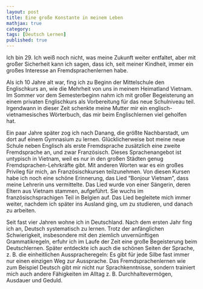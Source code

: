 ```yaml
---
layout: post
title: Eine große Konstante in meinem Leben
mathjax: true
category:
tags: [Deutsch Lernen]
published: true
---
```

Ich bin 29. Ich weiß noch nicht, was meine Zukunft weiter entfaltet, aber mit großer Sicherheit kann ich sagen, dass ich, seit meiner Kindheit, immer ein großes Interesse an Fremdsprachenlernen habe.

Als ich 10 Jahre alt war, fing ich zu Beginn der Mittelschule den Englischkurs an, wie die Mehrheit von uns in meinem Heimatland Vietnam. Im Sommer vor dem Semesterbeginn nahm ich mit großer Begeisterung an einem privaten Englischkurs als Vorbereitung für das neue Schulniveau teil. Irgendwann in dieser Zeit schenkte meine Mutter mir ein englisch-vietnamesisches Wörterbuch, das mir beim Englischlernen viel geholfen hat.

Ein paar Jahre später zog ich nach Danang, die größte Nachbarstadt, um dort auf einem Gymnasium zu lernen. Glücklicherweise bot meine neue Schule neben Englisch als erste Fremdsprache zusätzlich eine zweite Fremdsprache an, und zwar Französisch. Dieses Sprachenangebot ist untypisch in Vietnam, weil es nur in den großen Städten genug Fremdsprachen-Lehrkräfte gibt. Mit anderen Worten war es ein großes Privileg für mich, an Französischkursen teilzunehmen. Von diesen Kursen habe ich noch eine schöne Erinnerung, das Lied “Bonjour Vietnam”, dass meine Lehrerin uns vermittelte. Das Lied wurde von einer Sängerin, deren Eltern aus Vietnam stammen, aufgeführt. Sie wuchs im französischsprachigen Teil in Belgien auf. Das Lied begleitete mich immer weiter, nachdem ich später ins Ausland ging, um zu studieren, und danach zu arbeiten.

Seit fast vier Jahren wohne ich in Deutschland. Nach dem ersten Jahr fing ich an, Deutsch systematisch zu lernen. Trotz der anfänglichen Schwierigkeit, insbesondere mit den ziemlich unvernünftigen Grammatikregeln, erfuhr ich im Laufe der Zeit eine große Begeisterung beim Deutschlernen. Später entdeckte ich auch die schönen Seiten der Sprache, z. B. die einheitlichen Ausspracheregeln: Es gibt für jede Silbe fast immer nur einen einzigen Weg zur Aussprache. Das Fremdsprachenlernen wie zum Beispiel Deutsch gibt mir nicht nur Sprachkenntnisse, sondern trainiert mich auch andere Fähigkeiten im Alltag z. B. Durchhaltevermögen, Ausdauer und Geduld.
